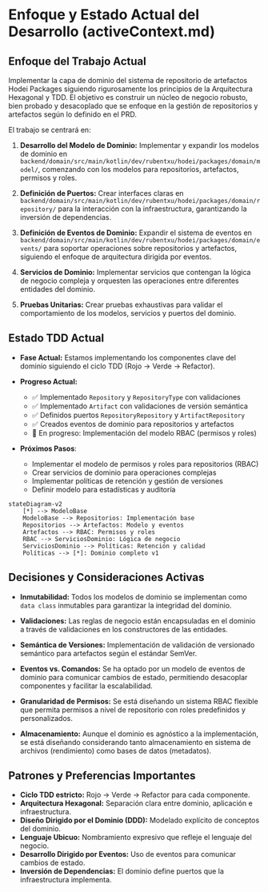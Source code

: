 # Enfoque y Estado Actual del Desarrollo (activeContext.md)

## Enfoque del Trabajo Actual

Implementar la capa de dominio del sistema de repositorio de artefactos Hodei Packages siguiendo rigurosamente los principios de la Arquitectura Hexagonal y TDD. El objetivo es construir un núcleo de negocio robusto, bien probado y desacoplado que se enfoque en la gestión de repositorios y artefactos según lo definido en el PRD.

El trabajo se centrará en:

1. **Desarrollo del Modelo de Dominio:** Implementar y expandir los modelos de dominio en `backend/domain/src/main/kotlin/dev/rubentxu/hodei/packages/domain/model/`, comenzando con los modelos para repositorios, artefactos, permisos y roles.
   
2. **Definición de Puertos:** Crear interfaces claras en `backend/domain/src/main/kotlin/dev/rubentxu/hodei/packages/domain/repository/` para la interacción con la infraestructura, garantizando la inversión de dependencias.

3. **Definición de Eventos de Dominio:** Expandir el sistema de eventos en `backend/domain/src/main/kotlin/dev/rubentxu/hodei/packages/domain/events/` para soportar operaciones sobre repositorios y artefactos, siguiendo el enfoque de arquitectura dirigida por eventos.

4. **Servicios de Dominio:** Implementar servicios que contengan la lógica de negocio compleja y orquesten las operaciones entre diferentes entidades del dominio.

5. **Pruebas Unitarias:** Crear pruebas exhaustivas para validar el comportamiento de los modelos, servicios y puertos del dominio.

## Estado TDD Actual

* **Fase Actual:** Estamos implementando los componentes clave del dominio siguiendo el ciclo TDD (Rojo → Verde → Refactor).

* **Progreso Actual:**
  - ✅ Implementado `Repository` y `RepositoryType` con validaciones
  - ✅ Implementado `Artifact` con validaciones de versión semántica
  - ✅ Definidos puertos `RepositoryRepository` y `ArtifactRepository`
  - ✅ Creados eventos de dominio para repositorios y artefactos
  - 🔄 En progreso: Implementación del modelo RBAC (permisos y roles)

* **Próximos Pasos**:
  - Implementar el modelo de permisos y roles para repositorios (RBAC)
  - Crear servicios de dominio para operaciones complejas
  - Implementar políticas de retención y gestión de versiones
  - Definir modelo para estadísticas y auditoría

```mermaid
stateDiagram-v2
    [*] --> ModeloBase
    ModeloBase --> Repositorios: Implementación base
    Repositorios --> Artefactos: Modelo y eventos
    Artefactos --> RBAC: Permisos y roles
    RBAC --> ServiciosDominio: Lógica de negocio
    ServiciosDominio --> Políticas: Retención y calidad
    Políticas --> [*]: Dominio completo v1
```

## Decisiones y Consideraciones Activas

* **Inmutabilidad:** Todos los modelos de dominio se implementan como `data class` inmutables para garantizar la integridad del dominio.

* **Validaciones:** Las reglas de negocio están encapsuladas en el dominio a través de validaciones en los constructores de las entidades.

* **Semántica de Versiones:** Implementación de validación de versionado semántico para artefactos según el estándar SemVer.

* **Eventos vs. Comandos:** Se ha optado por un modelo de eventos de dominio para comunicar cambios de estado, permitiendo desacoplar componentes y facilitar la escalabilidad.

* **Granularidad de Permisos:** Se está diseñando un sistema RBAC flexible que permita permisos a nivel de repositorio con roles predefinidos y personalizados.

* **Almacenamiento:** Aunque el dominio es agnóstico a la implementación, se está diseñando considerando tanto almacenamiento en sistema de archivos (rendimiento) como bases de datos (metadatos).

## Patrones y Preferencias Importantes

* **Ciclo TDD estricto:** Rojo → Verde → Refactor para cada componente.
* **Arquitectura Hexagonal:** Separación clara entre dominio, aplicación e infraestructura.
* **Diseño Dirigido por el Dominio (DDD):** Modelado explícito de conceptos del dominio.
* **Lenguaje Ubicuo:** Nombramiento expresivo que refleje el lenguaje del negocio.
* **Desarrollo Dirigido por Eventos:** Uso de eventos para comunicar cambios de estado.
* **Inversión de Dependencias:** El dominio define puertos que la infraestructura implementa.